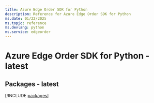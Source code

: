 ```yaml
---
title: Azure Edge Order SDK for Python
description: Reference for Azure Edge Order SDK for Python
ms.date: 01/22/2025
ms.topic: reference
ms.devlang: python
ms.service: edgeorder
---
```

# Azure Edge Order SDK for Python - latest
## Packages - latest
[!INCLUDE [packages](edge-order-index.md)]